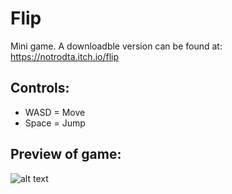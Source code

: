 # Flip

Mini game. A downloadble version can be found at: <https://notrodta.itch.io/flip>


## Controls:
  * WASD = Move
  * Space = Jump

## Preview of game:

![alt text](https://media.giphy.com/media/xT1R9Zry5ApYPMaat2/giphy.gif)
